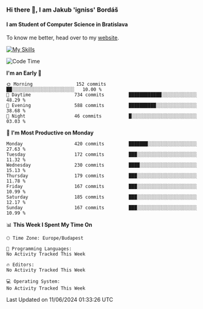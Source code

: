 ### Hi there 👋, I am Jakub 'igniss' Bordáš

#### I am Student of Computer Science in Bratislava
To know me better, head over to my [website](https://bordas.sk).

[![My Skills](https://skillicons.dev/icons?i=js,html,css,figma,svelte,java,kotlin,python,postgresql,typescript,nest,nodejs)](https://bordas.sk)


<!--START_SECTION:waka-->
![Code Time](http://img.shields.io/badge/Code%20Time-1%2C480%20hrs%205%20mins-blue)

**I'm an Early 🐤** 

```text
🌞 Morning                152 commits         ██░░░░░░░░░░░░░░░░░░░░░░░   10.00 % 
🌆 Daytime                734 commits         ████████████░░░░░░░░░░░░░   48.29 % 
🌃 Evening                588 commits         ██████████░░░░░░░░░░░░░░░   38.68 % 
🌙 Night                  46 commits          █░░░░░░░░░░░░░░░░░░░░░░░░   03.03 % 
```
📅 **I'm Most Productive on Monday** 

```text
Monday                   420 commits         ███████░░░░░░░░░░░░░░░░░░   27.63 % 
Tuesday                  172 commits         ███░░░░░░░░░░░░░░░░░░░░░░   11.32 % 
Wednesday                230 commits         ████░░░░░░░░░░░░░░░░░░░░░   15.13 % 
Thursday                 179 commits         ███░░░░░░░░░░░░░░░░░░░░░░   11.78 % 
Friday                   167 commits         ███░░░░░░░░░░░░░░░░░░░░░░   10.99 % 
Saturday                 185 commits         ███░░░░░░░░░░░░░░░░░░░░░░   12.17 % 
Sunday                   167 commits         ███░░░░░░░░░░░░░░░░░░░░░░   10.99 % 
```


📊 **This Week I Spent My Time On** 

```text
🕑︎ Time Zone: Europe/Budapest

💬 Programming Languages: 
No Activity Tracked This Week

🔥 Editors: 
No Activity Tracked This Week

💻 Operating System: 
No Activity Tracked This Week
```


 Last Updated on 11/06/2024 01:33:26 UTC
<!--END_SECTION:waka-->
